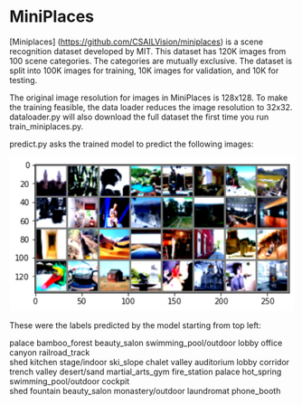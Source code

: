 # MiniPlaces
 
[Miniplaces] (https://github.com/CSAILVision/miniplaces) is a scene recognition dataset developed by MIT. This dataset has 120K images from 100 scene categories. The categories are mutually exclusive. The dataset is split into 100K images for training, 10K images for validation, and 10K for testing.

The original image resolution for images in MiniPlaces is 128x128. To make the training feasible, the data loader reduces the image resolution to 32x32. dataloader.py will also download the full dataset the first time you run train_miniplaces.py.

predict.py asks the trained model to predict the following images:

<img src = "test_model.png" width = "1000">

These were the labels predicted by the model starting from top left:

palace 
bamboo_forest 
beauty_salon 
swimming_pool/outdoor 
lobby 
office 
canyon 
railroad_track  
shed 
kitchen 
stage/indoor 
ski_slope 
chalet 
valley 
auditorium 
lobby 
corridor 
trench 
valley 
desert/sand 
martial_arts_gym 
fire_station 
palace 
hot_spring 
swimming_pool/outdoor 
cockpit  
shed 
fountain 
beauty_salon 
monastery/outdoor 
laundromat 
phone_booth
